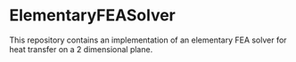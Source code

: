# ElementaryFEASolver

This repository contains an implementation of an elementary FEA solver for heat transfer on a 2 dimensional plane. 
